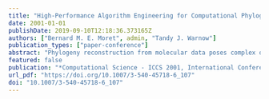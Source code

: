 ```yaml
---
title: "High-Performance Algorithm Engineering for Computational Phylogenetics"
date: 2001-01-01
publishDate: 2019-09-10T12:18:36.373165Z
authors: ["Bernard M. E. Moret", admin, "Tandy J. Warnow"]
publication_types: ["paper-conference"]
abstract: "Phylogeny reconstruction from molecular data poses complex optimization problems: almost all optimization models are NP-hard and thus computationally intractable. Yet approximations must be of very high quality in order to avoid outright biological nonsense. Thus many biologists have been willing to run farms of processors for many months in order to analyze just one dataset. High-performance algorithm engineering offers a battery of tools that can reduce, sometimes spectacularly, the running time of existing phylogenetic algorithms. We present an overview of algorithm engineering techniques, illustrating them with an application to the “breakpoint analysis” method of Sankoff et al., which resulted in the GRAPPA software suite. GRAPPA demonstrated a million-fold speedup in running time (on a variety of real and simulated datasets) over the original implementation. We show how algorithmic engineering techniques are directly applicable to a large variety of challenging combinatorial problems in computational biology."
featured: false
publication: "*Computational Science - ICCS 2001, International Conference, San Francisco, CA, USA, May 28-30, 2001. Proceedings, Part II*"
url_pdf: "https://doi.org/10.1007/3-540-45718-6_107"
doi: "10.1007/3-540-45718-6_107"
---
```


